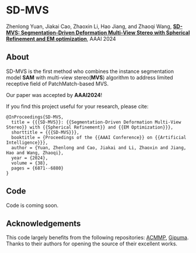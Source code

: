# SD-MVS

Zhenlong Yuan, Jiakai Cao, Zhaoxin Li, Hao Jiang, and Zhaoqi Wang, [**SD-MVS: Segmentation-Driven Deformation Multi-View Stereo with Spherical Refinement and EM optimization**](https://arxiv.org/pdf/2401.06385), AAAI 2024


## About
SD-MVS is the first method who combines the instance segmentation model **SAM** with multi-view stereo(**MVS**) algorithm to address limited receptive field of PatchMatch-based MVS.


Our paper was accepted by **AAAI2024**!

If you find this project useful for your research, please cite:  

```
@InProceedings{SD-MVS,
  title = {{{SD-MVS}}: {{Segmentation-Driven Deformation Multi-View Stereo}} with {{Spherical Refinement}} and {{EM Optimization}}},
  shorttitle = {{{SD-MVS}}},
  booktitle = {Proceedings of the {{AAAI Conference}} on {{Artificial Intelligence}}},
  author = {Yuan, Zhenlong and Cao, Jiakai and Li, Zhaoxin and Jiang, Hao and Wang, Zhaoqi},
  year = {2024},
  volume = {38},
  pages = {6871--6880}
}
```
## Code
Code is coming soon.

## Acknowledgements

This code largely benefits from the following repositories: [ACMMP](https://github.com/GhiXu/ACMMP.git), [Gipuma](https://github.com/kysucix/gipuma). Thanks to their authors for opening the source of their excellent works.
